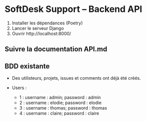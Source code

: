 # SoftDesk Support – Backend API

1. Installer les dépendances (Poetry)
2. Lancer le serveur Django
3. Ouvrir http://localhost:8000/

## Suivre la documentation API.md

## BDD existante

- Des utilisteurs, projets, issues et comments ont déjà été créés.

- Users :
    - 1 : username : admin; password : admin
    - 2 : username : elodie; password : elodie
    - 3 : username : thomas; password : thomas
    - 4 : username : claire; password : claire

